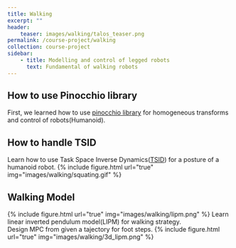```yaml
---
title: Walking
excerpt: ""
header:
    teaser: images/walking/talos_teaser.png
permalink: /course-project/walking
collection: course-project
sidebar:
    - title: Modelling and control of legged robots
      text: Fundamental of walking robots
---
```


## How to use Pinocchio library
First, we learned how to use [pinocchio library](https://stack-of-tasks.github.io/pinocchio/) for homogeneous transforms and control of robots(Humanoid).   

## How to handle TSID
Learn how to use Task Space Inverse Dynamics([TSID](https://github.com/stack-of-tasks/tsid)) for a posture of a humanoid robot.
{% include figure.html url="true" img="images/walking/squating.gif" %}

## Walking Model
{% include figure.html url="true" img="images/walking/lipm.png" %}
Learn linear inverted pendulum model(LIPM) for walking strategy.   
Design MPC from given a tajectory for foot steps.
{% include figure.html url="true" img="images/walking/3d_lipm.png" %}
